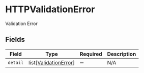 # HTTPValidationError

Validation Error


## Fields

| Field                                                           | Type                                                            | Required                                                        | Description                                                     |
| --------------------------------------------------------------- | --------------------------------------------------------------- | --------------------------------------------------------------- | --------------------------------------------------------------- |
| `detail`                                                        | list[[ValidationError](../../models/shared/validationerror.md)] | :heavy_minus_sign:                                              | N/A                                                             |
